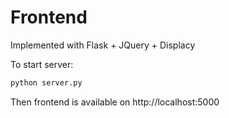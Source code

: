 # Frontend

Implemented with Flask + JQuery + Displacy

To start server:

```python
python server.py
```

Then frontend is available on http://localhost:5000
